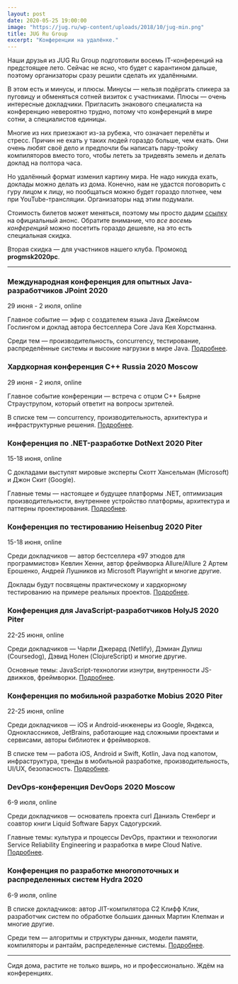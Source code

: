 ```yaml
---
layout: post
date: 2020-05-25 19:00:00
image: "https://jug.ru/wp-content/uploads/2018/10/jug-min.png"
title: JUG Ru Group
excerpt: "Конференции на удалёнке."
---
```


Наши друзья из JUG Ru Group подготовили восемь IT-конференций на предстоящее лето. Сейчас не ясно, что будет с карантином дальше, поэтому организаторы сразу решили сделать их удалёнными.

В этом есть и минусы, и плюсы. Минусы&nbsp;&mdash; нельзя подёргать спикера за пуговицу и обменяться сотней визиток с участниками. Плюсы&nbsp;&mdash; очень интересные докладчики. Пригласить знакового специалиста на конференцию невероятно трудно, потому что конференций в мире сотни, а специалистов единицы.

Многие из них приезжают из-за рубежа, что означает перелёты и стресс. Причин не ехать у таких людей гораздо больше, чем ехать. Они очень любят своё дело и предпочли бы написать пару-тройку компиляторов вместо того, чтобы лететь за тридевять земель и делать доклад на полтора часа.

Но удалённый формат изменил картину мира. Не надо никуда ехать, доклады можно делать из дома. Конечно, нам не удастся поговорить с гуру лицом к лицу, но пообщаться можно будет гораздо плотнее, чем при YouTube-трансляции. Организаторы над этим подумали.

Стоимость билетов может меняться, поэтому мы просто дадим [ссылку](https://bit.ly/2ytY7ac) на официальный анонс. Обратите внимание, что *все восемь конференций* можно посетить гораздо дешевле, на это есть специальная скидка.

Вторая скидка&nbsp;&mdash; для участников нашего клуба. Промокод **progmsk2020pc**.

----

### Международная конференция для опытных Java-разработчиков JPoint 2020 
29 июня - 2 июля, online

Главное событие — эфир с создателем языка Java Джеймсом Гослингом и доклад автора бестселлера Core Java Кея Хорстманна. 

Среди тем — производительность, concurrency, тестирование, распределённые системы и высокие нагрузки в мире Java. [Подробнее](https://bit.ly/2WVaJ3C).

### Хардкорная конференция C++ Russia 2020 Moscow 
29 июня - 2 июля, online

Главное событие конференции — встреча с  отцом C++ Бьярне Страуструпом, который ответит на вопросы зрителей.

В списке тем — concurrency, производительность, архитектура и инфраструктурные решения. [Подробнее](https://bit.ly/2ypfqcj).

### Конференция по .NET-разработке DotNext 2020 Piter
15-18 июня, online

С докладами выступят мировые эксперты Скотт Хансельман (Microsoft) и Джон Скит (Google). 

Главные темы — настоящее и будущее платформы .NET, оптимизация производительности, внутреннее устройство платформы, архитектура и паттерны проектирования. [Подробнее](https://bit.ly/2LNraZo).

### Конференция по тестированию Heisenbug 2020 Piter
15-18 июня, online

Среди докладчиков — автор бестселлера «97 этюдов для программистов» Кевлин Хенни, автор фреймворка Allure/Allure 2 Артем Ерошенко, Андрей Лушников из Microsoft Playwright и многие другие. 

Доклады будут посвящены практическому и хардкорному тестированию на примере реальных проектов. [Подробнее](https://bit.ly/36l7rtx).

### Конференция для JavaScript-разработчиков HolyJS 2020 Piter
22-25 июня, online

Среди докладчиков — Чарли Джерард (Netlify), Дэмиан Дулиш (Coursedog), Дэвид Нолен (ClojureScript) и многие другие. 

Основные темы: JavaScript-технологии изнутри, внутренности JS-движков, фреймворки. [Подробнее](https://bit.ly/36maKQY).

### Конференция по мобильной разработке Mobius 2020 Piter 
22-25 июня, online

Среди докладчиков — iOS и Android-инженеры из Google, Яндекса, Одноклассников, JetBrains, работающие над сложными проектами и сервисами, авторы библиотек и фреймворков.

В списке тем — работа iOS, Android и Swift, Kotlin, Java под капотом, инфраструктура, тренды в мобильной разработке, производительность, UI/UX, безопасность. [Подробнее](https://bit.ly/3cYXWmm).

### DevOps-конференция DevOops 2020 Moscow
6-9 июля, online

Среди докладчиков — основатель проекта curl Даниэль Стенберг и соавтор книги Liquid Software Барух Садогурский. 

Главные темы: культура и процессы DevOps, практики и технологии Service Reliability Engineering и разработка в мире Cloud Native. [Подробнее](https://devoops-moscow.ru/).

### Конференция по разработке многопоточных и распределенных систем Hydra 2020
6-9 июля, online 

В списке докладчиков: автор JIT-компилятора C2 Клифф Клик, разработчик систем по обработке больших данных Мартин Клепман и многие другие.

Среди тем — алгоритмы и структуры данных, модели памяти, компиляторы и рантайм, распределенные системы. [Подробнее](https://bit.ly/2WUfVVd).

----

Сидя дома, растите не только вширь, но и профессионально. Ждём на конференциях.